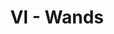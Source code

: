 ---
layout: 'layouts/arcana.html'
title: 'VI - Wands'
summary: 'A card symbolising disruptive change, endings and transitions.'
displayOrder: 6
card:
    webp: '../images/minor-arcana/wands/6.webp'
    jpg: '../images/minor-arcana/wands/6.jpg'
    alt: 'The Death card. Starry cherry blossoms bloom.'
    
keywords:
    - 'Change'
    - 'Upheaval'
    - 'Transition'
    - 'Endings and beginnings'
    - 'Transformation'
    - 'End of a cycle'
quote: 'They say the best flame burns brightest when circumstances are at their worst.'
quoteby: 'Howls Moving Castle'
---